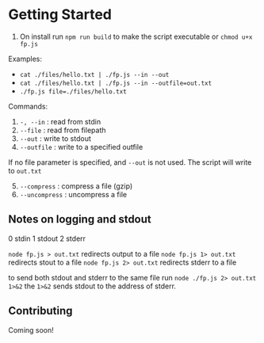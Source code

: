# Getting Started

1. On install run `npm run build` to make the script executable or `chmod u+x fp.js`

Examples:

- `cat ./files/hello.txt | ./fp.js --in --out`
- `cat ./files/hello.txt | ./fp.js --in --outfile=out.txt`
- `./fp.js file=./files/hello.txt`


Commands:

1. `-, --in` : read from stdin
2. `--file` : read from filepath
3. `--out` : write to stdout
4. `--outfile` : write to a specified outfile

If no file parameter is specified, and `--out` is not used. The script will write to `out.txt`

5. `--compress` : compress a file (gzip)
6. `--uncompress` : uncompress a file



## Notes on logging and stdout

0 stdin
1 stdout
2 stderr

`node fp.js > out.txt`  redirects output to a file
`node fp.js 1> out.txt` redirects stout to a file
`node fp.js 2> out.txt` redirects stderr to a file

to send both stdout and stderr to the same file run `node ./fp.js 2> out.txt 1>&2`
the `1>&2` sends stdout to the address of stderr. 

## Contributing
Coming soon!
